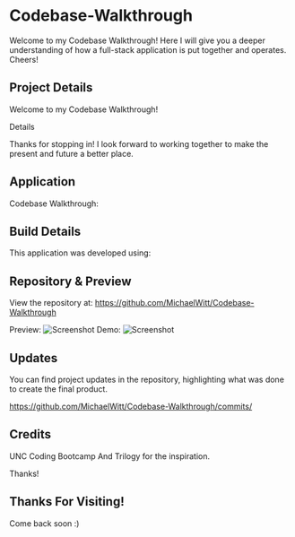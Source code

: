 # Codebase-Walkthrough

Welcome to my Codebase Walkthrough! Here I will give you a deeper understanding of how a full-stack application is put together and operates. Cheers!

## Project Details

Welcome to my Codebase Walkthrough!

Details

Thanks for stopping in! I look forward to working together to make the present and future a better place.

## Application

Codebase Walkthrough:

## Build Details

This application was developed using:

## Repository & Preview

View the repository at: https://github.com/MichaelWitt/Codebase-Walkthrough

Preview: ![Screenshot](../public/img/User-Authentification.png)
Demo: ![Screenshot](../public/img/Login-Demo.png)

## Updates

You can find project updates in the repository, highlighting what was done to create the final product.

https://github.com/MichaelWitt/Codebase-Walkthrough/commits/

## Credits

UNC Coding Bootcamp And Trilogy for the inspiration.

Thanks!

## Thanks For Visiting!

Come back soon :)
